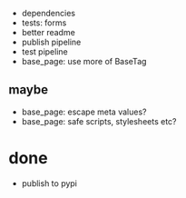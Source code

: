 - dependencies
- tests: forms
- better readme
- publish pipeline
- test pipeline
- base_page: use more of BaseTag

## maybe

- base_page: escape meta values?
- base_page: safe scripts, stylesheets etc?

# done
- publish to pypi